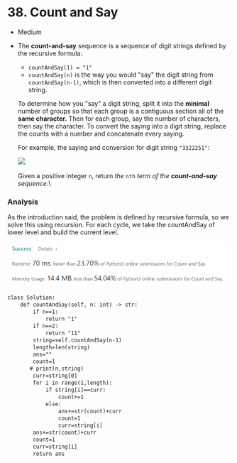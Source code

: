 # 38. Count and Say

* Medium
*   The **count-and-say** sequence is a sequence of digit strings defined by the recursive formula:

    * `countAndSay(1) = "1"`
    * `countAndSay(n)` is the way you would "say" the digit string from `countAndSay(n-1)`, which is then converted into a different digit string.

    To determine how you "say" a digit string, split it into the **minimal** number of groups so that each group is a contiguous section all of the **same character.** Then for each group, say the number of characters, then say the character. To convert the saying into a digit string, replace the counts with a number and concatenate every saying.

    For example, the saying and conversion for digit string `"3322251"`:

    ![](https://assets.leetcode.com/uploads/2020/10/23/countandsay.jpg)

    Given a positive integer `n`, return _the_ `nth` _term of the **count-and-say** sequence_.\


### Analysis

As the introduction said, the problem is defined by recursive formula, so we solve this using recursion. For each cycle, we take the countAndSay of lower level and build the current level.&#x20;

![](<../.gitbook/assets/image (19) (1) (1) (1) (1) (1) (1) (1).png>)

```
class Solution:
    def countAndSay(self, n: int) -> str:    
        if n==1:
            return "1"
        if n==2:
            return "11"
        string=self.countAndSay(n-1)
        length=len(string)
        ans=""
        count=1
       # print(n,string)
        curr=string[0]
        for i in range(1,length):
            if string[i]==curr:
                count+=1
            else:
                ans+=str(count)+curr
                count=1
                curr=string[i]
        ans+=str(count)+curr
        count=1
        curr=string[i]
        return ans
```
